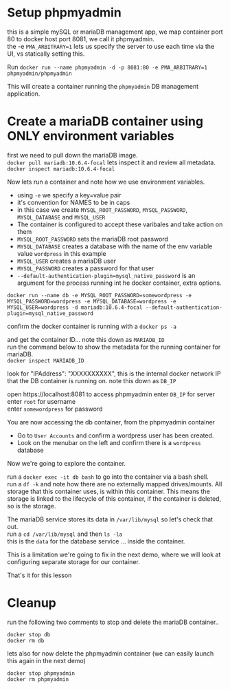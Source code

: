 
# Setup phpmyadmin
this is a simple mySQL or mariaDB management app, we map container port 80 to docker host port 8081, we call it phpmyadmin.  
the -e `PMA_ARBITRARY=1` lets us specify the server to use each time via the UI, vs statically setting this.  

Run
```docker run --name phpmyadmin -d -p 8081:80 -e PMA_ARBITRARY=1 phpmyadmin/phpmyadmin```

This will create a container running the `phpmyadmin` DB management application.  

# Create a mariaDB container using ONLY environment variables

first we need to pull down the mariaDB image.  
```docker pull mariadb:10.6.4-focal```
lets inspect it and review all metadata.  
```docker inspect mariadb:10.6.4-focal```

Now lets run a container and note how we use environment variables.  

- using `-e` we specify a key=value pair
- it's convention for NAMES to be in caps
- in this case we create `MYSQL_ROOT_PASSWORD`, `MYSQL_PASSWORD`, `MYSQL_DATABASE` and `MYSQL_USER`
- The container is configured to accept these varibales and take action on them
- `MYSQL_ROOT_PASSWORD` sets the mariaDB root password
- `MYSQL_DATABASE` creates a database with the name of the env variable value `wordpress` in this example
- `MYSQL_USER` creates a mariaDB user
- `MYSQL_PASSWORD` creates a password for that user
- `--default-authentication-plugin=mysql_native_password` is an argument for the process running int he docker container, extra options. 
  
```docker run --name db -e MYSQL_ROOT_PASSWORD=somewordpress -e MYSQL_PASSWORD=wordpress -e MYSQL_DATABASE=wordpress -e MYSQL_USER=wordpress -d mariadb:10.6.4-focal --default-authentication-plugin=mysql_native_password```

confirm the docker container is running with a 
```docker ps -a```

and get the container ID... note this down as `MARIADB_ID`  
run the command below to show the metadata for the running container for mariaDB.  
```docker inspect MARIADB_ID ```


look for "IPAddress": "XXXXXXXXXX", this is the internal docker network IP that the DB container is running on. note this down as `DB_IP`  

open https://localhost:8081 to access phpmyadmin
enter `DB_IP` for server  
enter `root` for username  
enter `somewordpress` for password  

You are now accessing the db container, from the phpmyadmin container

- Go to `User Accounts` and confirm a wordpress user has been created.
- Look on the menubar on the left and confirm there is a `wordpress` database

Now we're going to explore the container.  

run a ```docker exec -it db bash``` to go into the container via a bash shell.  
run a ```df -k``` and note how there are no externally mapped drives/mounts. All storage that this container uses, is within this container. 
This means the storage is linked to the lifecycle of this container, if the container is deleted, so is the storage.  

The mariaDB service stores its data in `/var/lib/mysql` so let's check that out.  
run a ```cd /var/lib/mysql``` and then ```ls -la```  
this is the `data` for the database service ... inside the container.

This is a limitation we're going to fix in the next demo, where we will look at configuring separate storage for our container.  

That's it for this lesson

# Cleanup

run the following two comments to stop and delete the mariaDB container..  

```
docker stop db
docker rm db
```

lets also for now delete the phpmyadmin container (we can easily launch this again in the next demo)

```
docker stop phpmyadmin
docker rm phpmyadmin
```



